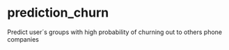 # prediction_churn
Predict user´s groups with high probability of churning out to others phone companies
